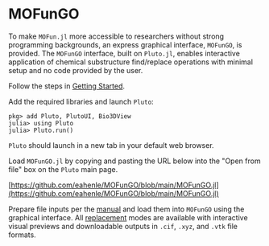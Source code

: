 # MOFunGO

To make `MOFun.jl` more accessible to researchers without strong programming
backgrounds, an express graphical interface, `MOFunGO`, is provided.  The
`MOFunGO` interface, built on `Pluto.jl`, enables interactive application of
chemical substructure find/replace operations with minimal setup and no code
provided by the user.

Follow the steps in [Getting Started](../../start).

Add the required libraries and launch `Pluto`:

```
pkg> add Pluto, PlutoUI, Bio3DView
julia> using Pluto
julia> Pluto.run()
```

`Pluto` should launch in a new tab in your default web browser.

Load `MOFunGO.jl` by copying and pasting the URL below into the "Open from file"
box on the `Pluto` main page.

[https://github.com/eahenle/MOFunGO/blob/main/MOFunGO.jl](https://github.com/eahenle/MOFunGO/blob/main/MOFunGO.jl)

Prepare file inputs per the [manual](../../inputs) and load them into
`MOFunGO` using the graphical interface.  All [replacement](../../replace) modes
are available with interactive visual previews and downloadable outputs in `.cif`,
`.xyz`, and `.vtk` file formats.
